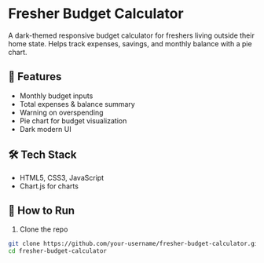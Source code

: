 # Fresher Budget Calculator

A dark-themed responsive budget calculator for freshers living outside their home state. Helps track expenses, savings, and monthly balance with a pie chart.

## 🔧 Features
- Monthly budget inputs
- Total expenses & balance summary
- Warning on overspending
- Pie chart for budget visualization
- Dark modern UI

## 🛠 Tech Stack
- HTML5, CSS3, JavaScript
- Chart.js for charts

## 🚀 How to Run
1. Clone the repo
```bash
git clone https://github.com/your-username/fresher-budget-calculator.git
cd fresher-budget-calculator
